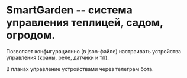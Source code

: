 # SmartGarden -- система управления теплицей, садом, огродом.

Позволяет конфигурационно (в json-файле) настраивать устройства управления (краны, реле, датчики и тп).

В планах управление устройствами через телеграм бота.

